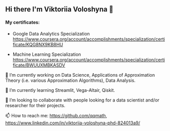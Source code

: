 ## Hi there I'm Viktoriia Voloshyna 👋 


<!--
**qqmath/qqmath** is a ✨ _special_ ✨ repository because its `README.md` (this file) appears on your GitHub profile.

<!--START_SECTION:waka-->
<!--END_SECTION:waka-->

#### My certificates: 
- Google Data Analytics Specialization
https://www.coursera.org/account/accomplishments/specialization/certificate/KQG8NX9KB8HU

- Machine Learning Specialization https://www.coursera.org/account/accomplishments/specialization/certificate/BWUUXMBKASDV


 
 
 🔭 I’m currently working on Data Science, Applications of Approximation Theory (i.e. various Approximation Algorithms), Data Analysis.

  
 🌱 I’m currently learning Streamlit, Vega-Altair, Qiskit.

 
 👯 I’m looking to collaborate with people looking for a data scientist and/or researcher for their projects.

 
 📫 How to reach me: https://github.com/qqmath, https://www.linkedin.com/in/viktoriia-voloshyna-phd-824013a9/

